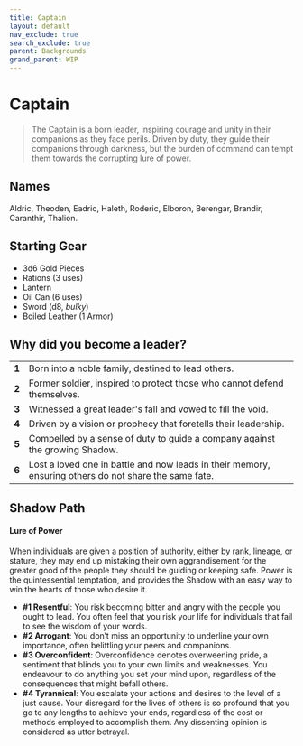 ```yaml
---
title: Captain
layout: default
nav_exclude: true
search_exclude: true
parent: Backgrounds
grand_parent: WIP
---
```


# Captain

> The Captain is a born leader, inspiring courage and unity in their companions as they face perils. Driven by duty, they guide their companions through darkness, but the burden of command can tempt them towards the corrupting lure of power.

## Names

Aldric, Theoden, Eadric, Haleth, Roderic, Elboron, Berengar, Brandir, Caranthir, Thalion.

## Starting Gear

- 3d6 Gold Pieces
- Rations (3 uses)
- Lantern
- Oil Can (6 uses)
- Sword (d8, _bulky_)
- Boiled Leather (1 Armor)

## Why did you become a leader?

|       |                                                                                                       |
| ----- | ----------------------------------------------------------------------------------------------------- |
| **1** | Born into a noble family, destined to lead others.                                                    |
| **2** | Former soldier, inspired to protect those who cannot defend themselves.                               |
| **3** | Witnessed a great leader's fall and vowed to fill the void.                                           |
| **4** | Driven by a vision or prophecy that foretells their leadership.                                       |
| **5** | Compelled by a sense of duty to guide a company against the growing Shadow.                           |
| **6** | Lost a loved one in battle and now leads in their memory, ensuring others do not share the same fate. |

## Shadow Path
#### Lure of Power

When individuals are given a position of authority, either by rank, lineage, or stature, they may end up mistaking their own aggrandisement for the greater good of the people they should be guiding or keeping safe.
Power is the quintessential temptation, and provides the Shadow with an easy way to win the hearts of those who desire it.

- **#1 Resentful**: You risk becoming bitter and angry with the people you ought to lead. You often feel that you risk your life for individuals that fail to see the wisdom of your words.
- **#2 Arrogant**: You don’t miss an opportunity to underline your own importance, often belittling your peers and companions.
- **#3 Overconfident**: Overconfidence denotes overweening pride, a sentiment that blinds you to your own limits and weaknesses. You endeavour to do anything you set your mind upon, regardless of the consequences that might befall others.
- **#4 Tyrannical**: You escalate your actions and desires to the level of a just cause. Your disregard for the lives of others is so profound that you go to any lengths to achieve your ends, regardless of the cost or methods employed to accomplish them. Any dissenting opinion is considered as utter betrayal.